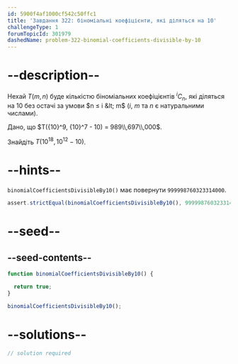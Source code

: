 ```yaml
---
id: 5900f4af1000cf542c50ffc1
title: 'Завдання 322: біноміальні коефіцієнти, які діляться на 10'
challengeType: 1
forumTopicId: 301979
dashedName: problem-322-binomial-coefficients-divisible-by-10
---
```


# --description--

Нехай $T(m, n)$ буде кількістю біноміальних коефіцієнтів ${}^iC_n$, які діляться на 10 без остачі за умови $n ≤ i &lt; m$ ($i$, $m$ та $n$ є натуральними числами).

Дано, що $T({10}^9, {10}^7 - 10) = 989\\,697\\,000$.

Знайдіть $T({10}^{18}, {10}^{12} - 10)$.

# --hints--

`binomialCoefficientsDivisibleBy10()` має повернути `999998760323314000`.

```js
assert.strictEqual(binomialCoefficientsDivisibleBy10(), 999998760323314000);
```

# --seed--

## --seed-contents--

```js
function binomialCoefficientsDivisibleBy10() {

  return true;
}

binomialCoefficientsDivisibleBy10();
```

# --solutions--

```js
// solution required
```
